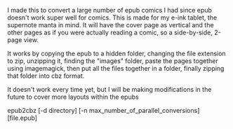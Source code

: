 I made this to convert a large number of epub comics I had since epub doesn't work super well for comics.
This is made for my e-ink tablet, the supernote manta in mind. It will have the cover page as vertical 
and the other pages as if you were actually reading a comic, so a side-by-side, 2-page view. 

It works by copying the epub to a hidden folder, changing the file extension to zip, unzipping it, finding
the "images" folder, paste the pages together using imagemagick, then put all the files together in a folder,
finally zipping that folder into cbz format.

It doesn't work every time yet, but I will be making modifications in the future to cover more layouts within
the epubs

epub2cbz [-d directory] [-n max_number_of_parallel_conversions] [file.epub]
